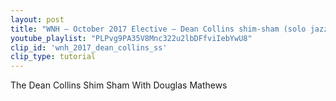 ```yaml
---
layout: post
title: "WNH – October 2017 Elective – Dean Collins shim-sham (solo jazz)"
youtube_playlist: "PLPvg9PA35V8Mnc322u2lbDFfviIebYwU8"
clip_id: 'wnh_2017_dean_collins_ss'
clip_type: tutorial
---
```


The Dean Collins Shim Sham
With Douglas Mathews
